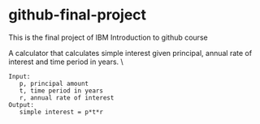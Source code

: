 # github-final-project
This is the final project of IBM Introduction to github course 

A calculator that calculates simple interest given principal, annual rate of interest and time period in years. \

```
Input:
   p, principal amount
   t, time period in years
   r, annual rate of interest
Output:
   simple interest = p*t*r
```

